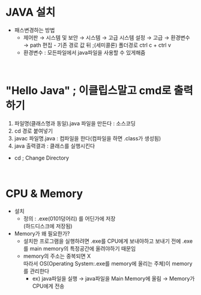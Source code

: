 # JAVA 설치 <br>
* 패스변경하는 방법 
  - 제어판 → 시스템 및 보안  → 시스템  → 고급 시스템 설정  → 고급  → 환경변수  → path 편집 - 기존 경로 값 뒤 ;(세미콜론) 폴더경로 ctrl c + ctrl v
  * 환경변수 : 모든파일에서 java파일을 사용할 수 있게해줌
<br>

# "Hello Java" ; 이클립스말고 cmd로 출력하기
1. 파일명(클래스명과 동일).java 파일을 만든다 : 소스코딩
2. cd 경로 붙여넣기
3. javac 파일명.java : 컴파일을 한다(컴파일을 하면 .class가 생성됨)
4. java 출력결과 : 클래스를 실행시킨다

- cd ; Change Directory

<br>

# CPU & Memory
* 설치
  * 정의 : .exe(0101덩어리) 를 어딘가에 저장 <br>(하드디스크에 저장됨) 
* Memory가 왜 필요한가?
  * 설치한 프로그램을 실행하려면 .exe를 CPU에게 보내야하고 보내기 전에  .exe를 main memory의 특정공간에 올려야하기 때문임
  * memory의 주소는 중복되면 X <br> 따라서 OS(Operating System:.exe를 memory에 올리는 주체)이 memory를 관리한다 
      * ex) java파일을 실행 → java파일을 Main Memory에 올림 → Memory가 CPU에게 전송
